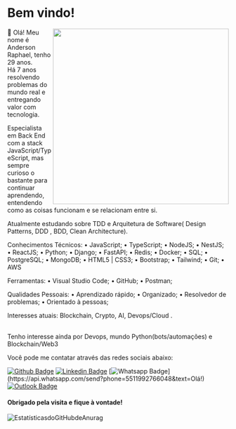

# Bem vindo!
<img src="https://user-images.githubusercontent.com/53521650/109302381-f7171c80-7817-11eb-898e-fbb3db8f005e.png" width=400 align=right>


:wave: Olá! Meu nome é Anderson Raphael, tenho 29 anos.<br> Há 7 anos resolvendo problemas do mundo real e entregando valor com tecnologia. 

Especialista em Back End com a stack JavaScript/TypeScript, mas sempre curioso o bastante para continuar aprendendo, entendendo como as coisas funcionam e se relacionam entre si.

Atualmente estudando sobre TDD e Arquitetura de Software( Design Patterns, DDD , BDD, Clean Architecture).

Conhecimentos Técnicos:
• JavaScript;
• TypeScript;
• NodeJS;
• NestJS;
• ReactJS;
• Python;
• Django;
• FastAPI;
• Redis;
• Docker;
• SQL;
• PostgreSQL;
• MongoDB;
• HTML5 | CSS3;
• Bootstrap;
• Tailwind;
• Git;
• AWS

Ferramentas:
• Visual Studio Code;
• GitHub;
• Postman;

Qualidades Pessoais:
• Aprendizado rápido;
• Organizado;
• Resolvedor de problemas;
• Orientado à pessoas;

Interesses atuais: Blockchain, Crypto, AI, Devops/Cloud .<br>
<br>
  
Tenho interesse ainda por Devops, mundo Python(bots/automações) e Blockchain/Web3<br>

Você pode me contatar através das redes sociais abaixo:

[![Github Badge](https://img.shields.io/badge/-Github-000?style=flat-square&logo=Github&logoColor=white&link=https://github.com/ferreirase)](https://github.com/ferreirase)
[![Linkedin Badge](https://img.shields.io/badge/-LinkedIn-blue?style=flat-square&logo=Linkedin&logoColor=white&link=https://www.linkedin.com/in/anderson-raphael-ferreira/)](https://www.linkedin.com/in/anderson-raphael-ferreira/)
[![Whatsapp Badge](https://img.shields.io/badge/-Whatsapp-4CA143?style=flat-square&labelColor=4CA143&logo=whatsapp&logoColor=white&link=https://api.whatsapp.com/send?phone=5511992766048&text=Olá!)](https://api.whatsapp.com/send?phone=5511992766048&text=Olá!)
[![Outlook Badge](https://img.shields.io/badge/-Outlook-0078d4?style=flat-square&logo=Microsoft-Outlook&logoColor=white&link=mailto:phaell.anderson09@gmail.com)](mailto:phaell.anderson09@gmail.com)

#### Obrigado pela visita e fique à vontade!

![EstatísticasdoGitHubdeAnurag](https://github-readme-stats.vercel.app/api?username=ferreirase&show_icons=true&theme=radical&layout=compact)
